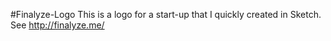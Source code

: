 #Finalyze-Logo
This is a logo for a start-up that I quickly created in Sketch. See http://finalyze.me/
